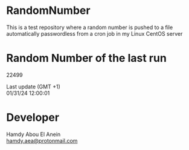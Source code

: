# RandomNumber    
This is a test repository where a random number is pushed to a file automatically passwordless from a cron job in my Linux CentOS server    
# Random Number of the last run   
22499
      
Last update (GMT +1)    
01/31/24 12:00:01
# Developer    
Hamdy Abou El Anein   
hamdy.aea@protonmail.com
